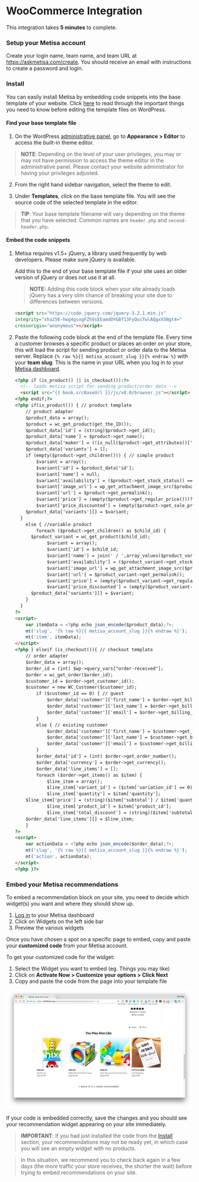 # WooCommerce Integration

This integration takes **5 minutes** to complete.

### Setup your Metisa account
Create your login name, team name, and team URL at https://askmetisa.com/create. You should receive an email with instructions to create a password and login.

### Install
You can easily install Metisa by embedding code snippets into the base template of your website. Click [here](https://codex.wordpress.org/Editing_Files#Things_You_Need_to_Know) to read through the important things you need to know before editing the template files on WordPress.

#### Find your base template file
1. On the WordPress [administrative panel](https://codex.wordpress.org/Administration_Screens), go to **Appearance > Editor** to access the built-in theme editor.
  >**NOTE**: Depending on the level of your user privileges, you may or may not have permission to access the theme editor in the administrative panel. Please contact your website administrator for having your privileges adjusted.

2. From the right hand sidebar navigation, select the theme to edit.

3. Under **Templates**, click on the base template file. You will see the source code of the selected template in the editor.
  >**TIP**: Your base template filename will vary depending on the theme that you have selected. Common names are `header.php` and `second-header.php`.

#### Embed the code snippets
1. Metisa requires v1.5+ jQuery, a library used frequently by web developers. Please make sure jQuery is available.

   Add this to the end of your base template file if your site uses an older version of jQuery or does not use it at all.
   > **NOTE:** Adding this code block when your site already loads jQuery has a very slim chance of breaking your site due to differences between versions.

   ```html
   <script src="https://code.jquery.com/jquery-3.2.1.min.js"
   integrity="sha256-hwg4gsxgFZhOsEEamdOYGBf13FyQuiTwlAQgxVSNgt4="
   crossorigin="anonymous"></script>
   ```

2. Paste the following code block at the end of the template file. Every time a customer browses a specific product or places an order on your store, this will load the script for sending product or order data to the Metisa server. Replace `{% raw %}{{ metisa_account_slug }}{% endraw %}` with your **team slug**. This is the name in your URL when you log in to your [Metisa dashboard](https://askmetisa.com/myteamslug/insights/opportunities).
    ```html
    <?php if (is_product() || is_checkout()):?>
      <!-- loads metisa script for sending product/order data -->
      <script src="{{ book.srcBaseUrl }}/js/v0.0/browser.js"></script>
    <?php endif;?>
    <?php if(is_product()) { // product template
  		// product adapter
  		$product_data = array();
  		$product = wc_get_product(get_the_ID());
  		$product_data['id'] = (string)$product->get_id();
  		$product_data['name'] = $product->get_name();
  		$product_data['maker'] = (!is_null($product->get_attributes()['brand']))? $product->get_attributes()["brand"]->get_options()[0]: null;
  		$product_data['variants'] = [];
  		if (empty($product->get_children())) { // simple product
  			$variant = array();
  			$variant['id'] = $product_data['id'];
  			$variant['name'] = null;
  			$variant['availability'] = ($product->get_stock_status() == "outofstock")? 0: $product->get_stock_quantity();
  			$variant['image_url'] = wp_get_attachment_image_src($product->get_image_id())[0];
  			$variant['url'] = $product->get_permalink();
  			$variant['price'] = (empty($product->get_regular_price()))? null: $product->get_regular_price();
  			$variant['price_discounted'] = (empty($product->get_sale_price()))? null: $product->get_sale_price();
        $product_data['variants'][] = $variant;
      }
  		else { //variable product
  			foreach ($product->get_children() as $child_id) {
      	  $product_variant = wc_get_product($child_id);
  				$variant = array();
  				$variant['id'] = $child_id;
  				$variant['name'] = join(' / ',array_values($product_variant->get_variation_attributes()));
  				$variant['availability'] = ($product_variant->get_stock_status() == "outofstock")? 0: $product_variant->get_stock_quantity();
  				$variant['image_url'] = wp_get_attachment_image_src($product_variant->get_image_id())[0];
  				$variant['url'] = $product_variant->get_permalink();
  				$variant['price'] = (empty($product_variant->get_regular_price()))? null: $product_variant->get_regular_price();
  				$variant['price_discounted'] = (empty($product_variant->get_sale_price()))? null: $product_variant->get_sale_price();
          $product_data['variants'][] = $variant;
        }
      }
    ?>
  	<script>
  		var itemData = <?php echo json_encode($product_data);?>;
  		mt('slug', '{% raw %}{{ metisa_account_slug }}{% endraw %}');
  		mt('item', itemData);
  	</script>
    <?php } elseif (is_checkout()){ // checkout template
  		// order adapter
  		$order_data = array();
  		$order_id = (int) $wp->query_vars["order-received"];
  		$order = wc_get_order($order_id);
  		$customer_id = $order->get_customer_id();
  		$customer = new WC_Customer($customer_id);
			if ($customer_id == 0) { // guest
				$order_data['customer']['first_name'] = $order->get_billing_first_name();
				$order_data['customer']['last_name'] = $order->get_billing_last_name();
				$order_data['customer']['email'] = $order->get_billing_email();
			}
			else { // existing customer
				$order_data['customer']['first_name'] = $customer->get_billing_first_name();
				$order_data['customer']['last_name'] = $customer->get_billing_last_name();
				$order_data['customer']['email'] = $customer->get_billing_email();
			}
			$order_data['id'] = (int) $order->get_order_number();
			$order_data['currency'] = $order->get_currency();
			$order_data['line_items'] = [];
			foreach ($order->get_items() as $item) {
				$line_item = array();
				$line_item['variant_id'] = ($item['variation_id'] == 0)? null: $item['variation_id'];
				$line_item['quantity'] = $item['quantity'];
      	$line_item['price'] = (string)($item['subtotal'] / $item['quantity']);
				$line_item['product_id'] = $item['product_id'];
				$line_item['total_discount'] = (string)($item['subtotal'] - $item['total']);
      	$order_data['line_items'][] = $line_item;
   	 	}
    ?>
  	<script>
  		var actionData = <?php echo json_encode($order_data);?>;
  		mt('slug', '{% raw %}{{ metisa_account_slug }}{% endraw %}');
  		mt('action', actionData);
  	</script>
    <?php }?>
    ```

### Embed your Metisa recommendations

To embed a recommendation block on your site, you need to decide which widget(s) you want and where they should show up.

1. [Log in](https://askmetisa.com/login) to your Metisa dashboard
2. Click on Widgets on the left side bar
3. Preview the various widgets

Once you have chosen a spot on a specific page to embed, copy and paste your **customized code** from your Metisa account.

To get your customized code for the widget:

1. Select the Widget you want to embed (eg. Things you may like)
2. Click on **Activate Now > Customize your options > Click Next**
3. Copy and paste the code from the page into your template file

![screenshot Metisa custom integration widget](/images/custom/custom-1.png)

If your code is embedded correctly, save the changes and you should see your recommendation widget appearing on your site immediately.

> **IMPORTANT**: If you had just installed the code from the [Install](#install) section, your recommendations may not be ready yet, in which case you will see an empty widget with no products.

> In this situation, we recommend you to check back again in a few days (the more traffic your store receives, the shorter the wait) before trying to embed recommendations on your site.
